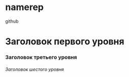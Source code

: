 # namerep
github
# Заголовок первого уровня #
### Заголовок третьего уровня ###
###### Заголовок шестого уровня ######
